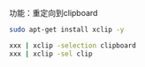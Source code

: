 
功能：重定向到clipboard

```bash 
sudo apt-get install xclip -y

xxx | xclip -selection clipboard
xxx | xclip -sel clip
```
